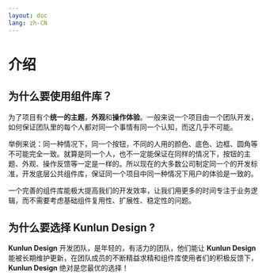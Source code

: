 ```yaml
---
layout: doc
lang: zh-CN
---
```


# 介绍

## 为什么要使用组件库？

为了项目有个**统一的主题**，**外观**和**操作体验**。一般来说一个项目由一个团队开发，如何保证团队里的每个人都对同一个事情有同一个认知，而这几乎不可能。

举例来说：同一种情况下，同一个按钮，不同的人用的颜色、底色、边框、圆角等不可能完全一致。就算是同一个人，也不一定能保证在同样的情况下，按钮的主题、外观、操作反馈等一定是一样的。所以现在的大多数公司制定同一个的开发标准，开发底层公共组件库，保证同一个项目中同一种情况下用户的体验是一致的。

一个完善的组件库能极大提高我们的开发效率，让我们用更多的时间专注于业务逻辑，而不需要考虑基础组件复用性、扩展性、稳定性的问题。

## 为什么要选择 Kunlun Design ?

**Kunlun Design** 开发团队，是年轻的，有活力的团队，他们能让 **Kunlun Design** 能被长期维护更新，在团队成员的不断精益求精和组件库使用者们的积极反馈下，**Kunlun Design** 绝对是您最优的选择！
